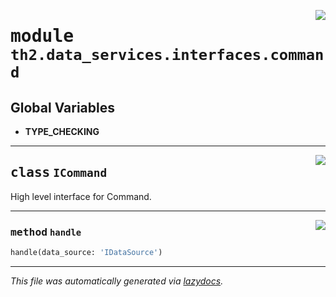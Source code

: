 <!-- markdownlint-disable -->

<a href="../../th2/data_services/interfaces/command.py#L0"><img align="right" style="float:right;" src="https://img.shields.io/badge/-source-cccccc?style=flat-square"></a>

# <kbd>module</kbd> `th2.data_services.interfaces.command`




**Global Variables**
---------------
- **TYPE_CHECKING**


---

<a href="../../th2/data_services/interfaces/command.py#L24"><img align="right" style="float:right;" src="https://img.shields.io/badge/-source-cccccc?style=flat-square"></a>

## <kbd>class</kbd> `ICommand`
High level interface for Command. 




---

<a href="../../th2/data_services/interfaces/command.py#L27"><img align="right" style="float:right;" src="https://img.shields.io/badge/-source-cccccc?style=flat-square"></a>

### <kbd>method</kbd> `handle`

```python
handle(data_source: 'IDataSource')
```








---

_This file was automatically generated via [lazydocs](https://github.com/ml-tooling/lazydocs)._
